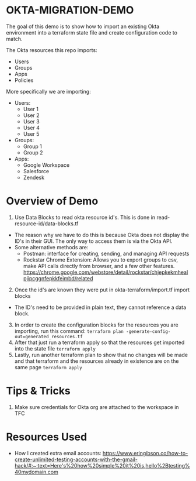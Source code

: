 # OKTA-MIGRATION-DEMO

The goal of this demo is to show how to import an existing Okta environment into a terraform state file and create configuration code to match.

The Okta resources this repo imports:
- Users
- Groups
- Apps
- Policies

More specifically we are importing:
* Users:
  * User 1
  * User 2
  * User 3
  * User 4
  * User 5
* Groups:
  * Group 1
  * Group 2
* Apps:
  * Google Workspace
  * Salesforce
  * Zendesk


# Overview of Demo
1. Use Data Blocks to read okta resource id's. This is done in read-resource-id/data-blocks.tf
  * The reason why we have to do this is because Okta does not display the ID's in their GUI. The only way to access them is via the Okta API.
  * Some alternative methods are:
    * Postman: interface for creating, sending, and managing API requests
    * Rockstar Chrome Extension: Allows you to export groups to csv, make API calls directly from browser, and a few other features.  https://chrome.google.com/webstore/detail/rockstar/chjepkekmhealpjipcggnfepkkfeimbd/related
2. Once the id's are known they were put in okta-terraform/import.tf import blocks
  * The ID's need to be provided in plain text, they cannot reference a data block.
3. In order to create the configuration blocks for the resources you are importing, run this command:
  ```terraform plan -generate-config-out=generated_resources.tf```
4. After that just run a terraform apply so that the resources get imported into the state file
  ```terraform apply```
5. Lastly, run another terraform plan to show that no changes will be made and that terraform and the resources already in existence are on the same page
  ```terraform apply```


# Tips & Tricks
1. Make sure credentials for Okta org are attached to the workspace in TFC

# Resources Used
* How I created extra email accounts:
https://www.eringibson.co/how-to-create-unlimited-testing-accounts-with-the-gmail-hack/#:~:text=Here's%20how%20simple%20it%20is,hello%2Btesting%40mydomain.com
